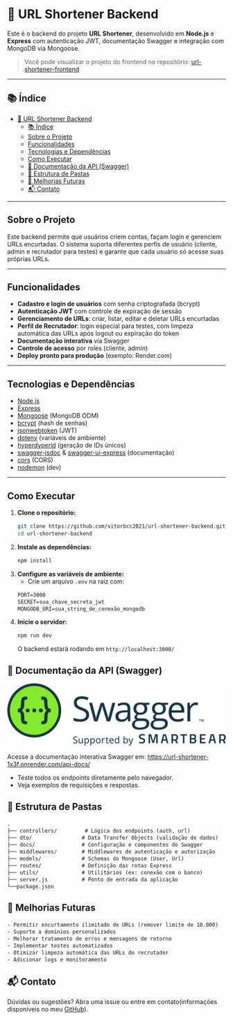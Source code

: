 # 🚀 URL Shortener Backend

Este é o backend do projeto **URL Shortener**, desenvolvido em **Node.js** e **Express** com autenticação JWT, documentação Swagger e integração com MongoDB via Mongoose.

> Você pode visualizar o projeto do frontend no repositório: [url-shortener-frontend](https://github.com/vitorbcc2021/url-shortener-frontend)

---

## 📚 Índice

- [🚀 URL Shortener Backend](#-url-shortener-backend)
  - [📚 Índice](#-índice)
  - [Sobre o Projeto](#sobre-o-projeto)
  - [Funcionalidades](#funcionalidades)
  - [Tecnologias e Dependências](#tecnologias-e-dependências)
  - [Como Executar](#como-executar)
  - [📄 Documentação da API (Swagger)](#-documentação-da-api-swagger)
  - [📂 Estrutura de Pastas](#-estrutura-de-pastas)
  - [📝 Melhorias Futuras](#-melhorias-futuras)
  - [📬 Contato](#-contato)

---

## Sobre o Projeto

Este backend permite que usuários criem contas, façam login e gerenciem URLs encurtadas. O sistema suporta diferentes perfis de usuário (cliente, admin e recrutador para testes) e garante que cada usuário só acesse suas próprias URLs.

---

## Funcionalidades

- **Cadastro e login de usuários** com senha criptografada (bcrypt)
- **Autenticação JWT** com controle de expiração de sessão
- **Gerenciamento de URLs**: criar, listar, editar e deletar URLs encurtadas
- **Perfil de Recrutador**: login especial para testes, com limpeza automática das URLs após logout ou expiração do token
- **Documentação interativa** via Swagger
- **Controle de acesso** por roles (cliente, admin)
- **Deploy pronto para produção** (exemplo: Render.com)

---

## Tecnologias e Dependências

- [Node.js](https://nodejs.org/)
- [Express](https://expressjs.com/)
- [Mongoose](https://mongoosejs.com/) (MongoDB ODM)
- [bcrypt](https://www.npmjs.com/package/bcrypt) (hash de senhas)
- [jsonwebtoken](https://www.npmjs.com/package/jsonwebtoken) (JWT)
- [dotenv](https://www.npmjs.com/package/dotenv) (variáveis de ambiente)
- [hyperdyperid](https://www.npmjs.com/package/hyperdyperid) (geração de IDs únicos)
- [swagger-jsdoc](https://www.npmjs.com/package/swagger-jsdoc) & [swagger-ui-express](https://www.npmjs.com/package/swagger-ui-express) (documentação)
- [cors](https://www.npmjs.com/package/cors) (CORS)
- [nodemon](https://www.npmjs.com/package/nodemon) (dev)

---

## Como Executar

1. **Clone o repositório:**
    ```sh
    git clone https://github.com/vitorbcc2021/url-shortener-backend.git
    cd url-shortener-backend
    ```
2. **Instale as dependências:**
    ```sh
    npm install
    ```
3. **Configure as variáveis de ambiente:**
    - Crie um arquivo `.env` na raiz com:
    ```
    PORT=3000
    SECRET=sua_chave_secreta_jwt
    MONGODB_URI=sua_string_de_conexão_mongodb
    ```
4. **Inicie o servidor:**
    ```sh
    npm run dev
    ```
    O backend estará rodando em `http://localhost:3000/`
    
## 📄 Documentação da API (Swagger)
<img src="./docs/assets/swagger-seeklogo.png" alt="Swagger UI" width="600"/>   

Acesse a documentação interativa Swagger em:
<a href="https://url-shortener-1x3f.onrender.com/api-docs/">https://url-shortener-1x3f.onrender.com/api-docs/</a>  
   - Teste todos os endpoints diretamente pelo navegador.  
   - Veja exemplos de requisições e respostas.
    
## 📂 Estrutura de Pastas
    .
    ├── controllers/         # Lógica dos endpoints (auth, url)
    ├── dto/                # Data Transfer Objects (validação de dados)
    ├── docs/               # Configuração e componentes do Swagger
    ├── middlewares/        # Middlewares de autenticação e autorização
    ├── models/             # Schemas do Mongoose (User, Url)
    ├── routes/             # Definição das rotas Express
    ├── utils/              # Utilitários (ex: conexão com o banco)
    ├── server.js           # Ponto de entrada da aplicação
    └──package.json

## 📝 Melhorias Futuras
    - Permitir encurtamento ilimitado de URLs (remover limite de 10.000)
    - Suporte a domínios personalizados
    - Melhorar tratamento de erros e mensagens de retorno
    - Implementar testes automatizados
    - Otimizar limpeza automática das URLs do recrutador
    - Adicionar logs e monitoramento
    
## 📬 Contato
Dúvidas ou sugestões?
Abra uma issue ou entre em contato(informações disponíveis no meu [GitHub](http://www.github.com/vitorbcc2021)).